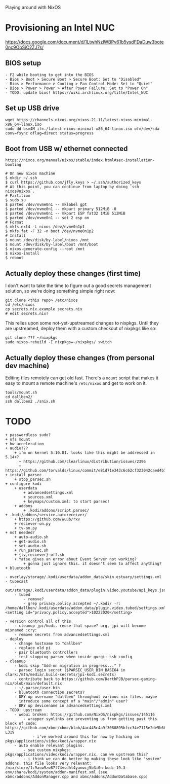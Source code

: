 Playing around with NixOS

# Provisioning an Intel NUC

https://docs.google.com/document/d/1LtwhNzlWBPv61b5ysdFDaDuw3bote0nc9ObSiC2ZJ7s/

## BIOS setup ##
    - F2 while booting to get into the BIOS
    - Bios > Boot > Secure Boot > Secure Boot: Set to "Disabled"
    - Bios > Performance > Cooling > Fan Control Mode: Set to "Quiet"
    - Bios > Power > Power > After Power Failure: Set to "Power On"
    - TODO: update bios! https://wiki.archlinux.org/title/Intel_NUC

## Set up USB drive ##
    wget https://channels.nixos.org/nixos-21.11/latest-nixos-minimal-x86_64-linux.iso
    sudo dd bs=4M if=./latest-nixos-minimal-x86_64-linux.iso of=/dev/sda conv=fsync oflag=direct status=progress

## Boot from USB w/ ethernet connected ##
    https://nixos.org/manual/nixos/stable/index.html#sec-installation-booting

    # On new nixos machine
    $ mkdir ~/.ssh
    $ curl https://github.com/jfly.keys > ~/.ssh/authorized_keys
    # At this point, you can continue from laptop by doing `ssh nixos@nixos`.
    # Partition
    $ sudo su
    $ parted /dev/nvme0n1 -- mklabel gpt
    $ parted /dev/nvme0n1 -- mkpart primary 512MiB -0
    $ parted /dev/nvme0n1 -- mkpart ESP fat32 1MiB 512MiB
    $ parted /dev/nvme0n1 -- set 2 esp on
    # Format
    $ mkfs.ext4 -L nixos /dev/nvme0n1p1
    $ mkfs.fat -F 32 -n boot /dev/nvme0n1p2
    # Install
    $ mount /dev/disk/by-label/nixos /mnt
    $ mount /dev/disk/by-label/boot /mnt/boot
    $ nixos-generate-config --root /mnt
    $ nixos-install
    $ reboot

## Actually deploy these changes (first time) ##

I don't want to take the time to figure out a good secrets management solution,
so we're doing something simple right now:

    git clone <this repo> /etc/nixos
    cd /etc/nixos
    cp secrets.nix.example secrets.nix
    # edit secrets.nix!

This relies upon some not-yet-upstreamed changes to nixpkgs. Until they are
upstreamed, deploy them with a custom checkout of nixpkgs like so:

    git clone ??? ~/nixpkgs
    sudo nixos-rebuild -I nixpkgs=~/nixpkgs/ switch

## Actually deploy these changes (from personal dev machine) ##

Editing files remotely can get old fast. There's a `mount` script that makes it
easy to mount a remote machine's `/etc/nixos` and get to work on it.

    tools/mount.sh
    cd dallben2/
    ssh dallben2 ./snix.sh

# TODO
    + passwordless sudo?
    + nfs mount
    + hw acceleration
    + audio???
        + i'm on kernel 5.10.81. looks like this might be addressed in 5.14+?
          + https://github.com/clearlinux/distribution/issues/2396
          + https://github.com/torvalds/linux/commit/e81d71e343c6c62cf323042caed4b7ca049deda5
    + install parsec
        + stop_parsec.sh
    + configure kodi
        + userdata
            + advancedsettings.xml
            + sources.xml
            + keymaps/custom.xml: to start parsec!
        + addons
            + .kodi/addons/script.parsec/
    + .kodi/addons/service.autoreceiver/
        + https://github.com/wuub/rxv
        + reciever-on.py
        + tv-on.py
    + not needed?
        + auto-audio.sh
        + get-audio.sh
        + set-audio.sh
        + run_parsec.sh
        + {tv,reciever}-off.sh
        + Yatse gives an error about Event Server not working?
            + gonna just ignore this. it doesn't seem to affect anything?
    + bluetooth

    - overlay/storage/.kodi/userdata/addon_data/skin.estuary/settings.xml
    - tubecast
        - out/storage/.kodi/userdata/addon_data/plugin.video.youtube/api_keys.json
        - tubed
            - remove?
            - grep privacy.policy.accepted ~/.kodi/ -r: /home/dallben/.kodi/userdata/addon_data/plugin.video.tubed/settings.xml:    <setting id="privacy.policy.accepted">10222020</setting>

    - version control all of this
        - cleanup jpi/kodi. reuse that space? urg, jpi will become misnamed :cry:
        - remove secrets from advancedsettings.xml
    - deploy
        - change hostname to "dallben"
        - replace old pi
        - pair bluetooth controllers
        - test stopping parsec when inside gurgi: ssh config
    - cleanup
        - kodi skip "Add-on migration in progress..." ?
        - parsec login secret ($PARSEC_USER_BIN_BASE64 in clark:/mtn/media/.build-secrets/jpi-kodi.secrets)
        - contribute back to https://github.com/DarthPJB/parsec-gaming-nix/blob/main/default.nix
        - ~/.parsec/user.bin
        - bluetooth connection secrets?
        - DRY up username "dallben" throughout various nix files. maybe
          introduce some concept of a "main"/"admin" user?
        - DRY up devicename in advancedsettings.xml
    - TODO: upstream
        - webui broken: https://github.com/NixOS/nixpkgs/issues/145116
            - wrapper symlinks are preventing us from getting past this block of code: https://github.com/xbmc/xbmc/blob/4ac445c4a9f3080895bfcc34e7115e2de5b66d22/xbmc/utils/FileUtils.cpp#L299-L319
                - i've worked around this for now by hacking on pkgs/applications/video/kodi/wrapper.nix
        - auto enable relevant plugins.
            - see custom nixpkgs: pkgs/applications/video/kodi/wrapper.nix. can we upstream this?
            - i think we can do better by making these look like "system" addons. this file looks very relevant: /nix/store/1c9asw9zw87f74vsdhl4yanwcj5b3i0n-kodi-19.3-env/share/kodi/system/addon-manifest.xml (see xbmc/addons/AddonManager.cpp and xbmc/addons/AddonDatabase.cpp)
